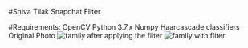 #Shiva Tilak Snapchat Fliter

#Requirements:
OpenCV
Python 3.7.x
Numpy
Haarcascade classifiers
Original Photo
![family](https://user-images.githubusercontent.com/62845372/145167493-5826d5ed-574d-447c-afdb-53495aa858a1.png)
after applying the fliter
![family with fliter](https://user-images.githubusercontent.com/62845372/145167527-8740fa17-92b8-49d9-aea0-7d8854db25b6.png)

